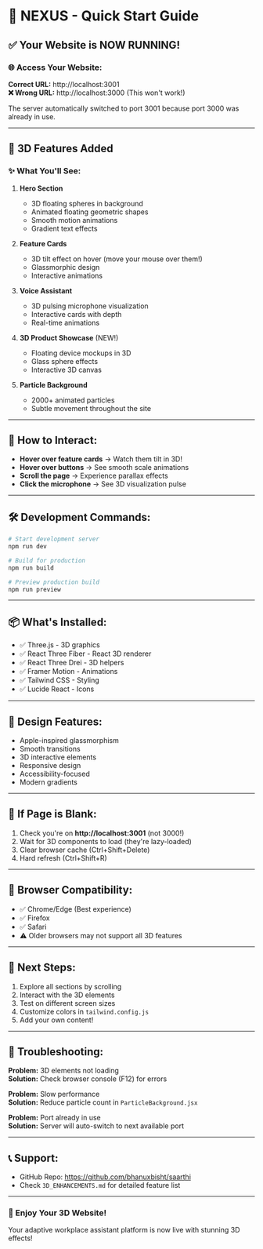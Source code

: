 # 🚀 NEXUS - Quick Start Guide

## ✅ Your Website is NOW RUNNING!

### 🌐 Access Your Website:
**Correct URL:** http://localhost:3001  
**❌ Wrong URL:** http://localhost:3000 (This won't work!)

The server automatically switched to port 3001 because port 3000 was already in use.

---

## 🎨 3D Features Added

### ✨ What You'll See:

1. **Hero Section**
   - 3D floating spheres in background
   - Animated floating geometric shapes
   - Smooth motion animations
   - Gradient text effects

2. **Feature Cards**
   - 3D tilt effect on hover (move your mouse over them!)
   - Glassmorphic design
   - Interactive animations

3. **Voice Assistant**
   - 3D pulsing microphone visualization
   - Interactive cards with depth
   - Real-time animations

4. **3D Product Showcase** (NEW!)
   - Floating device mockups in 3D
   - Glass sphere effects
   - Interactive 3D canvas

5. **Particle Background**
   - 2000+ animated particles
   - Subtle movement throughout the site

---

## 🎯 How to Interact:

- **Hover over feature cards** → Watch them tilt in 3D!
- **Hover over buttons** → See smooth scale animations
- **Scroll the page** → Experience parallax effects
- **Click the microphone** → See 3D visualization pulse

---

## 🛠️ Development Commands:

```bash
# Start development server
npm run dev

# Build for production
npm run build

# Preview production build
npm run preview
```

---

## 📦 What's Installed:

- ✅ Three.js - 3D graphics
- ✅ React Three Fiber - React 3D renderer
- ✅ React Three Drei - 3D helpers
- ✅ Framer Motion - Animations
- ✅ Tailwind CSS - Styling
- ✅ Lucide React - Icons

---

## 🎨 Design Features:

- Apple-inspired glassmorphism
- Smooth transitions
- 3D interactive elements
- Responsive design
- Accessibility-focused
- Modern gradients

---

## 🔧 If Page is Blank:

1. Check you're on **http://localhost:3001** (not 3000!)
2. Wait for 3D components to load (they're lazy-loaded)
3. Clear browser cache (Ctrl+Shift+Delete)
4. Hard refresh (Ctrl+Shift+R)

---

## 📱 Browser Compatibility:

- ✅ Chrome/Edge (Best experience)
- ✅ Firefox
- ✅ Safari
- ⚠️ Older browsers may not support all 3D features

---

## 🚀 Next Steps:

1. Explore all sections by scrolling
2. Interact with the 3D elements
3. Test on different screen sizes
4. Customize colors in `tailwind.config.js`
5. Add your own content!

---

## 🐛 Troubleshooting:

**Problem:** 3D elements not loading  
**Solution:** Check browser console (F12) for errors

**Problem:** Slow performance  
**Solution:** Reduce particle count in `ParticleBackground.jsx`

**Problem:** Port already in use  
**Solution:** Server will auto-switch to next available port

---

## 📞 Support:

- GitHub Repo: https://github.com/bhanuxbisht/saarthi
- Check `3D_ENHANCEMENTS.md` for detailed feature list

---

### 🎉 Enjoy Your 3D Website!

Your adaptive workplace assistant platform is now live with stunning 3D effects!
